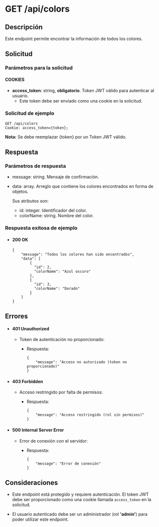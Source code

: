 # GET /api/colors

## Descripción

Este endpoint permite encontrar la información de todos los colores.

## Solicitud

### Parámetros para la solicitud

#### COOKIES

- **access_token**: string, **obligatorio**. Token JWT válido para autenticar al usuario.
  - Este token debe ser enviado como una cookie en la solicitud.

### Solicitud de ejemplo

```
GET /api/colors
Cookie: access_token={token};
```

**Nota:** Se debe reemplazar {token} por un Token JWT válido.

## Respuesta

### Parámetros de respuesta

- message: string. Mensaje de confirmación.
- data: array. Arreglo que contiene los colores encontrados en forma de objetos.

  Sus atributos son:

  - id: integer. Identificador del color.
  - colorName: string. Nombre del color.

### Respuesta exitosa de ejemplo

- #### 200 OK

  ```
  {
      "message": "Todos los colores han sido encontrados",
      "data": [
          {
            "id": 2,
            "colorName": "Azul oscuro"
          },
          {
            "id": 3,
            "colorName": "Dorado"
          }
      ]
  }
  ```

## Errores

- #### 401 Unauthorized

  - Token de autenticación no proporcionado:

    - Respuesta:

      ```
      {
          "message": "Acceso no autorizado (token no proporcionado)"
      }
      ```

- #### 403 Forbidden

  - Acceso restringido por falta de permisos:

    - Respuesta:

      ```
      {
          "message": "Acceso restringido (rol sin permisos)"
      }
      ```

- #### 500 Internal Server Error

  - Error de conexión con el servidor:

    - Respuesta:

      ```
      {
          "message": "Error de conexión"
      }
      ```

## Consideraciones

- Este endpoint está protegido y requiere autenticación. El token JWT debe ser proporcionado como una cookie llamada `access_token` en la solicitud.

- El usuario autenticado debe ser un administrador (rol **'admin'**) para poder utilizar este endpoint.
